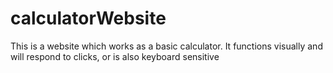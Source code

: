 # calculatorWebsite
This is a website which works as a basic calculator. It functions visually and will respond to clicks, or is also keyboard sensitive
